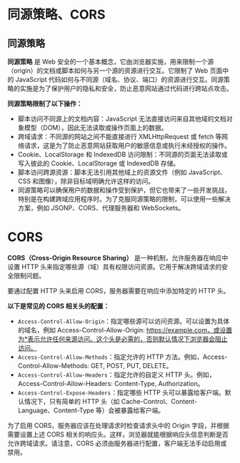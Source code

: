 # 同源策略、CORS

## 同源策略

**同源策略** 是 Web 安全的一个基本概念，它由浏览器实施，用来限制一个源（origin）的文档或脚本如何与另一个源的资源进行交互。它限制了 Web 页面中的 JavaScript 代码如何与不同源（域名、协议、端口）的资源进行交互。同源策略的实施是为了保护用户的隐私和安全，防止恶意网站通过代码进行跨站点攻击。

**同源策略限制了以下操作：**

- 脚本访问不同源上的文档内容：JavaScript 无法直接访问来自其他域的文档对象模型（DOM），因此无法读取或操作页面上的数据。
- 跨域请求：不同源的网站之间不能直接进行 XMLHttpRequest 或 fetch 等网络请求，这是为了防止恶意网站获取用户的敏感信息或执行未经授权的操作。
- Cookie、LocalStorage 和 IndexedDB 访问限制：不同源的页面无法读取或写入彼此的 Cookie、LocalStorage 或 IndexedDB 存储。
- 脚本访问跨源资源：脚本无法引用其他域上的资源文件（例如 JavaScript、CSS 和图像），除非目标域明确允许这样的访问。
- 同源策略可以确保用户的数据和操作受到保护，但它也带来了一些开发挑战，特别是在构建跨域应用程序时。为了克服同源策略的限制，可以使用一些解决方案，例如 JSONP、CORS、代理服务器和 WebSockets。

# CORS

**CORS（Cross-Origin Resource Sharing）** 是一种机制，允许服务器在响应中设置 HTTP 头来指定哪些源（域）具有权限访问资源。它用于解决跨域请求的安全限制问题。

要通过配置 HTTP 头来启用 CORS，服务器需要在响应中添加特定的 HTTP 头。

**以下是常见的 CORS 相关头的配置：**

- `Access-Control-Allow-Origin`：指定哪些源可以访问资源。可以设置为具体的域名，例如 Access-Control-Allow-Origin: https://example.com，或设置为*表示允许任何来源访问。这个头是必需的，否则默认情况下浏览器会阻止访问。
- `Access-Control-Allow-Methods`：指定允许的 HTTP 方法。例如，Access-Control-Allow-Methods: GET, POST, PUT, DELETE。
- `Access-Control-Allow-Headers`：指定允许的自定义 HTTP 头。例如，Access-Control-Allow-Headers: Content-Type, Authorization。
- `Access-Control-Expose-Headers`：指定哪些 HTTP 头可以暴露给客户端。默认情况下，只有简单的 HTTP 头（如 Cache-Control、Content-Language、Content-Type 等）会被暴露给客户端。

为了启用 CORS，服务器应该在处理请求时检查请求头中的 Origin 字段，并根据需要设置上述 CORS 相关的响应头。这样，浏览器就能根据响应头信息判断是否允许跨域请求。请注意，CORS 必须由服务器进行配置，客户端无法手动启用或禁用。

